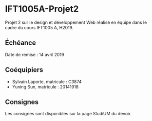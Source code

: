 # IFT1005A-Projet2
Projet 2 sur le design et développement Web réalisé en équipe dans le cadre du cours IFT1005 A, H2019.

## Échéance

Date de remise : 14 avril 2019

## Coéquipiers

- Sylvain Laporte, matricule : C3874
- Yuning Sun, matricule : 20141918

## Consignes

Les consignes sont disponibles sur la page StudiUM du devoir.

